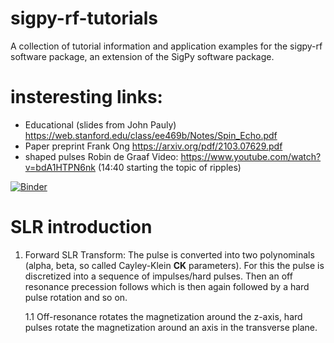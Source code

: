 # sigpy-rf-tutorials
A collection of tutorial information and application examples for the sigpy-rf software package, an extension of the SigPy software package. 

# insteresting links:
* Educational (slides from John Pauly) https://web.stanford.edu/class/ee469b/Notes/Spin_Echo.pdf
* Paper preprint Frank Ong https://arxiv.org/pdf/2103.07629.pdf
* shaped pulses Robin de Graaf Video: https://www.youtube.com/watch?v=bdA1HTPN6nk (14:40 starting the topic of ripples)

[![Binder](https://mybinder.org/badge_logo.svg)](https://mybinder.org/v2/gh/jonbmartin/sigpy-rf-tutorials/HEAD)


# SLR introduction
1. Forward SLR Transform: The pulse is converted into two polynominals (alpha, beta, so called Cayley-Klein **CK** parameters). For this the pulse is discretized into a sequence of impulses/hard pulses. Then an off resonance precession follows which is then again followed by a hard pulse rotation and so on.

    1.1 Off-resonance rotates the magnetization around the z-axis, hard pulses rotate the magnetization around an axis in the transverse plane.